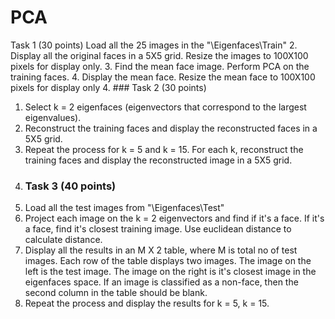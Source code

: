 # PCA
Task 1 (30 points) 
Load all the 25 images in the "\Eigenfaces\Train" 2. Display all the original faces in a 5X5 grid. Resize the images to 100X100 pixels for display only. 
3. Find the mean face image. Perform PCA on the training faces. 4. Display the mean face. Resize the mean face to 100X100 pixels for display only
4. ### Task 2 (30 points)

1. Select k = 2 eigenfaces (eigenvectors that correspond to the largest eigenvalues).
2. Reconstruct the training faces and display the reconstructed faces in a 5X5 grid.
3. Repeat the process for k = 5 and k = 15. For each k, reconstruct the training faces and display the reconstructed image in a 5X5 grid.
4. ### Task 3 (40 points)
1. Load all the test images from "\Eigenfaces\Test"
2. Project each image on the k = 2 eigenvectors and find if it's a face. If it's a face, find it's closest training image. Use euclidean distance to calculate distance.
3. Display all the results in an M X 2 table, where M is total no of test images. Each row of the table displays two images. The image on the left is the test image. The image on the right is it's closest image in the eigenfaces space. If an image is classified as a non-face, then the second column in the table should be blank.
4. Repeat the process and display the results for k = 5, k = 15.
